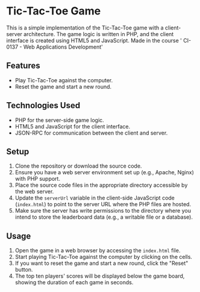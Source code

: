 # Tic-Tac-Toe Game

This is a simple implementation of the Tic-Tac-Toe game with a client-server architecture. The game logic is written in PHP, and the client interface is created using HTML5 and JavaScript. Made in the course ' CI-0137 - Web Applications Development'

## Features

- Play Tic-Tac-Toe against the computer.
- Reset the game and start a new round.

## Technologies Used

- PHP for the server-side game logic.
- HTML5 and JavaScript for the client interface.
- JSON-RPC for communication between the client and server.

## Setup

1. Clone the repository or download the source code.
2. Ensure you have a web server environment set up (e.g., Apache, Nginx) with PHP support.
3. Place the source code files in the appropriate directory accessible by the web server.
4. Update the `serverUrl` variable in the client-side JavaScript code (`index.html`) to point to the server URL where the PHP files are hosted.
5. Make sure the server has write permissions to the directory where you intend to store the leaderboard data (e.g., a writable file or a database).

## Usage

1. Open the game in a web browser by accessing the `index.html` file.
2. Start playing Tic-Tac-Toe against the computer by clicking on the cells.
3. If you want to reset the game and start a new round, click the "Reset" button.
4. The top ten players' scores will be displayed below the game board, showing the duration of each game in seconds.
